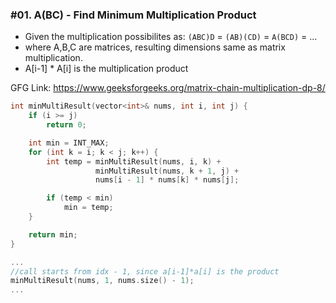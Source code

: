 ### #01. A(BC) - Find Minimum Multiplication Product

- Given the multiplication possibilites as: `(ABC)D` = `(AB)(CD)` = `A(BCD)` = ...
- where A,B,C are matrices, resulting dimensions same as matrix multiplication.
- A[i-1] * A[i] is the multiplication product


GFG Link: https://www.geeksforgeeks.org/matrix-chain-multiplication-dp-8/


```cpp
int minMultiResult(vector<int>& nums, int i, int j) {
    if (i >= j)
        return 0;

    int min = INT_MAX;
    for (int k = i; k < j; k++) {
        int temp = minMultiResult(nums, i, k) +
                   minMultiResult(nums, k + 1, j) +
                   nums[i - 1] * nums[k] * nums[j];

        if (temp < min)
            min = temp;
    }

    return min;
}

...
//call starts from idx - 1, since a[i-1]*a[i] is the product
minMultiResult(nums, 1, nums.size() - 1);
...
```
